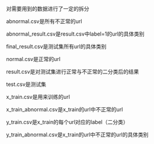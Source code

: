 对需要用到的数据进行了一定的拆分

abnormal.csv是所有不正常的url

abnormal_result.csv是result.csv中label=1的url的具体类别

final_result.csv是测试集所有url的具体类别

normal.csv是正常的url

result.csv是对测试集进行正常与不正常的二分类后的结果

test.csv是测试集

x_train.csv是用来训练的url

x_train_abnormal.csv是x_train的url中不正常的url

y_train.csv是x_train的每个url对应的label（二分类）

y_train_abnormal.csv是x_train的url中不正常的url的具体类别

